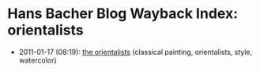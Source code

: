 # Hans Bacher Blog Wayback Index: orientalists

* 2011-01-17 (08:19): [the orientalists](https://web.archive.org/web/https://one1more2time3.wordpress.com/2011/01/17/the-orientalists/) (classical painting, orientalists, style, watercolor)